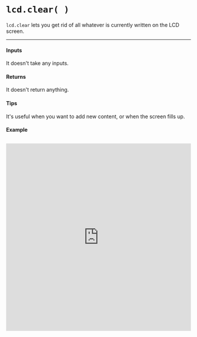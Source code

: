 # `lcd.clear( )`

`lcd.clear` lets you get rid of all whatever is currently written on the LCD screen.

***

#### Inputs
It doesn't take any inputs.

#### Returns
It doesn't return anything.

#### Tips
It's useful when you want to add new content, or when the screen fills up.

#### Example
<iframe style="height: 510px; width: 100%; margin: 10px 0 10px;" allowTransparency="true" src="https://codebender.cc/embed/sketch:93432" frameborder="0"></iframe>

